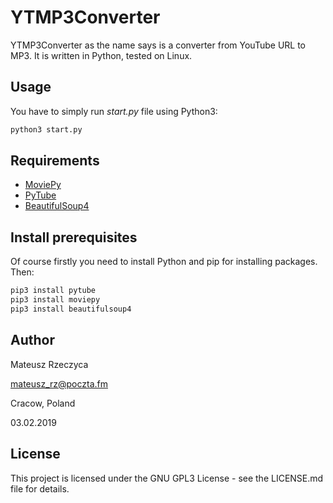 # YTMP3Converter

YTMP3Converter as the name says is a converter from YouTube URL to MP3. It is written in Python, tested on Linux.

## Usage
You have to simply run *start.py* file using Python3:

```bash
python3 start.py 
```
## Requirements
- [MoviePy](https://zulko.github.io/moviepy/)
- [PyTube](https://python-pytube.readthedocs.io/en/latest/)
- [BeautifulSoup4](https://www.crummy.com/software/BeautifulSoup/bs4/doc/)
   
## Install prerequisites
Of course firstly you need to install Python and pip for installing packages. Then:
```bash
pip3 install pytube
pip3 install moviepy
pip3 install beautifulsoup4
```
## Author

Mateusz Rzeczyca

mateusz_rz@poczta.fm

Cracow, Poland

03.02.2019
## License
This project is licensed under the GNU GPL3 License - see the LICENSE.md file for details.

